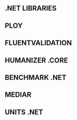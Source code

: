 ## .NET LIBRARIES
## PLOY
## FLUENTVALIDATION
## HUMANIZER .CORE
## BENCHMARK .NET
## MEDIAR
## UNITS .NET